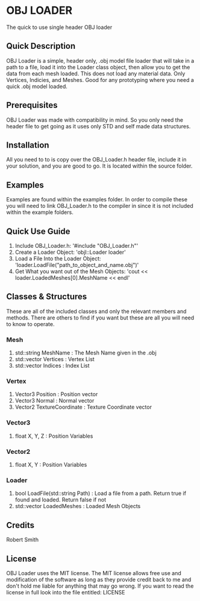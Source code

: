 # OBJ LOADER

The quick to use single header OBJ loader

## Quick Description

OBJ Loader is a simple, header only, .obj model file loader that will take in a path to a file, load it into the Loader class object, then allow you to get the data from each mesh loaded. This does not load any material data. Only Vertices, Indicies, and Meshes. Good for any prototyping where you need a quick .obj model loaded.

## Prerequisites

OBJ Loader was made with compatibility in mind. So you only need the header file to get going as it uses only STD and self made data structures.

## Installation

All you need to to is copy over the OBJ_Loader.h header file, include it in your solution, and you are good to go. It is located within the source folder.

## Examples

Examples are found within the examples folder. In order to compile these you will need to link OBJ_Loader.h to the compiler in since it is not included within the example folders.

## Quick Use Guide

1. Include OBJ_Loader.h:                         '#include "OBJ_Loader.h"'
2. Create a Loader Object:                       'objl::Loader loader'
3. Load a File Into the Loader Object:           'loader.LoadFile("path_to_object_and_name.obj")'
4. Get What you want out of the Mesh Objects:    'cout << loader.LoadedMeshes[0].MeshName << endl'

## Classes & Structures

These are all of the included classes and only the relevant members and methods. There are others to find if you want but these are all you will need to know to operate.

### Mesh

1. std::string MeshName : The Mesh Name given in the .obj
2. std::vector<Vertex> Vertices : Vertex List
3. std::vector<unsigned int> Indices : Index List

### Vertex

1. Vector3 Position : Position vector
2. Vector3 Normal : Normal vector
3. Vector2 TextureCoordinate : Texture Coordinate vector

### Vector3

1. float X, Y, Z : Position Variables

### Vector2

1. float X, Y : Position Variables

### Loader

1. bool LoadFile(std::string Path) : Load a file from a path. Return true if found and loaded. Return false if not                                                  
2. std::vector<Mesh> LoadedMeshes : Loaded Mesh Objects

## Credits

Robert Smith

## License

OBJ Loader uses the MIT license. The MIT license allows free use and modification of the software as long as they provide credit back to me and don't hold me liable for anything that may go wrong. If you want to read the license in full look into the file entitled: LICENSE